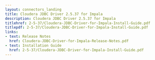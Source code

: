 ```yaml
---
layout: connectors_landing
title: Cloudera JDBC Driver 2.5.37 for Impala
description: Cloudera JDBC Driver 2.5.37 for Impala
titlehref: 2-5-37/Cloudera-JDBC-Driver-for-Impala-Install-Guide.pdf
titlepdf: 2-5-37/Cloudera-JDBC-Driver-for-Impala-Install-Guide.pdf
links:
- text: Release Notes
  href: Cloudera-JDBC-Driver-for-Impala-Release-Notes.pdf
- text: Installation Guide
  href: 2-5-37/Cloudera-JDBC-Driver-for-Impala-Install-Guide.pdf
---
```

